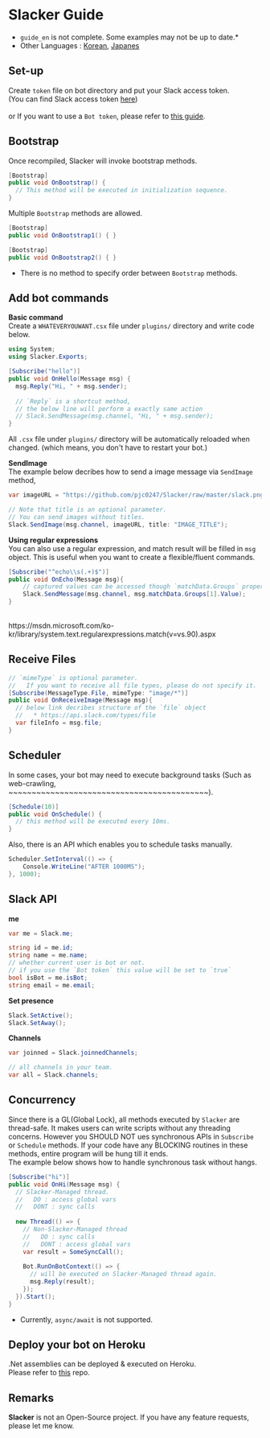 Slacker Guide
====

* `guide_en` is not complete. Some examples may not be up to date.*
* Other Languages : [Korean](https://github.com/pjc0247/Slacker), [Japanes](https://github.com/pjc0247/Slacker/blob/master/guide_jp.md)

Set-up
----
Create `token` file on bot directory and put your Slack access token.<br>
(You can find Slack access token [here](https://api.slack.com/docs/oauth-test-tokens))<br>
<br>
or If you want to use a `Bot token`, please refer to [this guide](https://api.slack.com/bot-users).

Bootstrap
----
Once recompiled, Slacker will invoke bootstrap methods.
```cs
[Bootstrap]
public void OnBootstrap() {
  // This method will be executed in initialization sequence.
}
```

Multiple `Bootstrap` methods are allowed.
```cs
[Bootstrap]
public void OnBootstrap1() { }

[Bootstrap]
public void OnBootstrap2() { }
```
* There is no method to specify order between `Bootstrap` methods.

Add bot commands
----
__Basic command__<br>
Create a `WHATEVERYOUWANT.csx` file under `plugins/` directory and write code below.
```cs
using System;
using Slacker.Exports;

[Subscribe("hello")]
public void OnHello(Message msg) {
  msg.Reply("Hi, " + msg.sender);
  
  // `Reply` is a shortcut method,
  // the below line will perform a exactly same action
  // Slack.SendMessage(msg.channel, "Hi, " + msg.sender);
}
```
All `.csx` file under `plugins/` directory will be automatically reloaded when changed. (which means, you don't have to restart your bot.)

__SendImage__<br>
The example below decribes how to send a image message via `SendImage` method,
```cs
var imageURL = "https://github.com/pjc0247/Slacker/raw/master/slack.png";

// Note that title is an optional parameter.
// You can send images without titles.
Slack.SendImage(msg.channel, imageURL, title: "IMAGE_TITLE");
```

__Using regular expressions__<br>
You can also use a regular expression, and match result will be filled in `msg` object. This is useful when you want to create a flexible/fluent commands.
```cs
[Subscribe("^echo\\s(.+)$")]
public void OnEcho(Message msg){
    // captured values can be accessed though `matchData.Groups` property.
    Slack.SendMessage(msg.channel, msg.matchData.Groups[1].Value);
}
```
<br>
https://msdn.microsoft.com/ko-kr/library/system.text.regularexpressions.match(v=vs.90).aspx

Receive Files
----
```cs
// `mimeType` is optional parameter.
//   If you want to receive all file types, please do not specify it.
[Subscribe(MessageType.File, mimeType: "image/*")]
public void OnReceiveImage(Message msg){
  // below link decribes structure of the `file` object
  //   * https://api.slack.com/types/file
  var fileInfo = msg.file;
}
```

Scheduler
----
In some cases, your bot may need to execute background tasks (Such as web-crawling, ~~~~~~~~~~~~~~~~~~~~~~~~~~~~~~~~~~~~~~~~~~~).
```cs
[Schedule(10)]
public void OnSchedule() {
  // this method will be executed every 10ms.
}
```
Also, there is an API which enables you to schedule tasks manually.
```cs
Scheduler.SetInterval(() => {
    Console.WriteLine("AFTER 1000MS");
}, 1000);
```

Slack API
----
__me__
```cs
var me = Slack.me;

string id = me.id;
string name = me.name;
// whether current user is bot or not.
// if you use the `Bot token` this value will be set to `true`
bool isBot = me.isBot;
string email = me.email;
```

__Set presence__
```cs
Slack.SetActive();
Slack.SetAway();
```

__Channels__
```cs
var joinned = Slack.joinnedChannels;

// all channels in your team.
var all = Slack.channels;
```

Concurrency
-----
Since there is a GL(Global Lock), all methods executed by `Slacker` are thread-safe. It makes users can write scripts without any threading concerns. However you SHOULD NOT ues synchronous APIs in `Subscribe` or `Schedule` methods. If your code have any BLOCKING routines in these methods, entire program will be hung till it ends.<br>
The example below shows how to handle synchronous task without hangs.
```cs
[Subscribe("hi")]
public void OnHi(Message msg) {
  // Slacker-Managed thread.
  //   DO : access global vars
  //   DONT : sync calls
  
  new Thread(() => {
    // Non-Slacker-Managed thread
    //   DO : sync calls 
    //   DONT : access global vars
    var result = SomeSyncCall();
    
    Bot.RunOnBotContext(() => {
      // will be executed on Slacker-Managed thread again.
      msg.Reply(result);  
    });
  }).Start();
}
```
* Currently, `async/await` is not supported.

Deploy your bot on Heroku
----
.Net assemblies can be deployed & executed on Heroku.<br>
Please refer to [this](https://github.com/pjc0247/slacker_buildpack) repo.

Remarks
----
__Slacker__ is not an Open-Source project. If you have any feature requests, please let me know.
